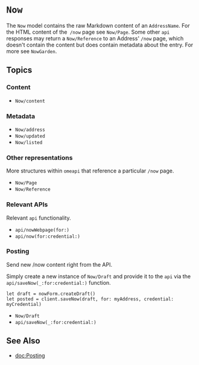 # ``Now``

The `Now` model contains the raw Markdown content of an ``AddressName``. For the HTML content of the` /now` page see ``Now/Page``. Some other `api` responses may return a ``Now/Reference`` to an Address' `/now` page, which doesn't contain the content but does contain metadata about the entry. For more see ``NowGarden``.

## Topics

### Content

- ``Now/content``

### Metadata

- ``Now/address``
- ``Now/updated``
- ``Now/listed``

### Other representations

More structures within `omeapi` that reference a particular `/now` page.

- ``Now/Page``
- ``Now/Reference``

### Relevant APIs

Relevant `api` functionality.

- ``api/nowWebpage(for:)``
- ``api/now(for:credential:)``

### Posting

Send new /now content right from the API.

Simply create a new instance of ``Now/Draft`` and provide it to the ``api`` via the ``api/saveNow(_:for:credential:)`` function.

```
let draft = nowForm.createDraft()
let posted = client.saveNow(draft, for: myAddress, credential: myCredential)
```

- ``Now/Draft``
- ``api/saveNow(_:for:credential:)``

## See Also

- <doc:Posting>
